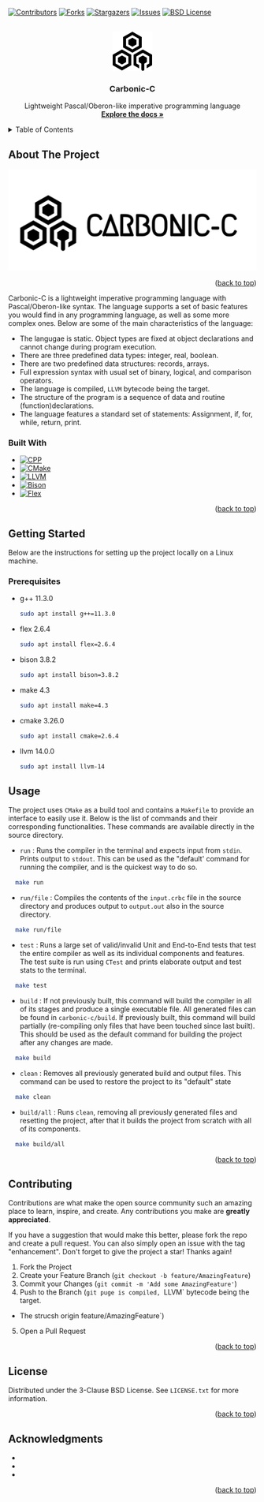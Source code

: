 <!-- Improved compatibility of back to top link: See: https://github.com/othneildrew/Best-README-Template/pull/73 -->
<a name="readme-top"></a>
<!--
*** Thanks for checking out the Best-README-Template. If you have a suggestion
*** that would make this better, please fork the repo and create a pull request
*** or simply open an issue with the tag "enhancement".
*** Don't forget to give the project a star!
*** Thanks again! Now go create something AMAZING! :D
-->



<!-- PROJECT SHIELDS -->
<!--
*** I'm using markdown "reference style" links for readability.
*** Reference links are enclosed in brackets [ ] instead of parentheses ( ).
*** See the bottom of this document for the declaration of the reference variables
*** for contributors-url, forks-url, etc. This is an optional, concise syntax you may use.
*** https://www.markdownguide.org/basic-syntax/#reference-style-links
-->
[![Contributors][contributors-shield]][contributors-url]
[![Forks][forks-shield]][forks-url]
[![Stargazers][stars-shield]][stars-url]
[![Issues][issues-shield]][issues-url]
[![BSD License][license-shield]][license-url]



<!-- PROJECT LOGO -->
<br />
<div align="center">
  <a href="https://github.com/IVIosab/carbonic-c">
    <img src="assets/Carbonic_C_icon.png" alt="Logo" width="80" height="80">
  </a>

<h3 align="center">Carbonic-C</h3>

  <p align="center">
    Lightweight Pascal/Oberon-like imperative programming language
    <br />
    <a href="https://github.com/IVIosab/carbonic-c"><strong>Explore the docs »</strong></a>

  </p>
</div>



<!-- TABLE OF CONTENTS -->
<details>
  <summary>Table of Contents</summary>
  <ol>
    <li>
      <a href="#about-the-project">About The Project</a>
      <ul>
        <li><a href="#built-with">Built With</a></li>
      </ul>
    </li>
    <li>
      <a href="#getting-started">Getting Started</a>
      <ul>
        <li><a href="#prerequisites">Prerequisites</a></li>
        <li><a href="#installation">Installation</a></li>
      </ul>
    </li>
    <li><a href="#usage">Usage</a></li>
    <li><a href="#roadmap">Roadmap</a></li>
    <li><a href="#contributing">Contributing</a></li>
    <li><a href="#license">License</a></li>
    <li><a href="#contact">Contact</a></li>
    <li><a href="#acknowledgments">Acknowledgments</a></li>
  </ol>
</details>



<!-- ABOUT THE PROJECT -->
## About The Project

![Carbonic-C Logo](assets/Carbonic_C_logo_horizontal.png)



<p align="right">(<a href="#readme-top">back to top</a>)</p>

Carbonic-C is a lightweight imperative programming language with Pascal/Oberon-like syntax. The language supports a set of basic features you would find in any programming language, as well as some more complex ones.
Below are some of the main characteristics of the language:

* The langugae is static. Object types are fixed at object declarations and cannot change during program execution.
* There are three predefined data types: integer, real, boolean.
* There are two predefined data structures: records, arrays.
* Full expression syntax with usual set of binary, logical, and comparison operators.
* The language is compiled, `LLVM` bytecode being the target.
* The structure of the program is a sequence of data and routine (function)declarations.
* The language features a standard set of statements: Assignment, if, for, while, return, print.


### Built With

* [![CPP][CPlusPlus]][CPlusPlus-Link]
* [![CMake][CMake]][CMake-Link]
* [![LLVM][LLVM]][LLVM-Link]
* [![Bison][Bison]][Bison-Link]
* [![Flex][Flex]][Flex-Link]

<p align="right">(<a href="#readme-top">back to top</a>)</p>



<!-- GETTING STARTED -->
## Getting Started

Below are the instructions for setting up the project locally on a Linux machine.
### Prerequisites

* g++ 11.3.0
  ```sh
  sudo apt install g++=11.3.0
  ```

* flex 2.6.4
  ```sh
  sudo apt install flex=2.6.4
  ```

* bison 3.8.2
  ```sh
  sudo apt install bison=3.8.2
  ```

* make 4.3
  ```sh
  sudo apt install make=4.3
  ```

* cmake 3.26.0
  ```sh
  sudo apt install cmake=2.6.4
  ```

* llvm 14.0.0
  ```sh
  sudo apt install llvm-14
  ```

<!-- USAGE EXAMPLES -->
## Usage

The project uses `CMake` as a build tool and contains a `Makefile` to provide an interface to easily use it. Below is the list of commands and their corresponding functionalities. These commands are available directly in the source directory.

* `run` : Runs the compiler in the terminal and expects input from `stdin`. Prints output to `stdout`. This can be used as the "default' command for running the compiler, and is the quickest way to do so.

```sh
  make run
  ```
* `run/file` : Compiles the contents of the `input.crbc` file in the source directory and produces output to `output.out` also in the source directory.

```sh
  make run/file
  ```
* `test` : Runs a large set of valid/invalid Unit and End-to-End tests that test the entire compiler as well as its individual components and features. The test suite is run using `CTest` and prints elaborate output and test stats to the terminal.

```sh
  make test
  ```

* `build` : If not previously built, this command will build the compiler in all of its stages and produce a single executable file. All generated files can be found in `carbonic-c/build`. If previously built, this command will build partially (re-compiling only files that have been touched since last built). This should be used as the default command for building the project after any changes are made.

```sh
  make build
  ```

* `clean` : Removes all previously generated build and output files. This command can be used to restore the project to its "default" state

```sh
  make clean
  ```

* `build/all` : Runs `clean`, removing all previously generated files and resetting the project, after that it builds the project from scratch with all of its components.

```sh
  make build/all
  ```

<p align="right">(<a href="#readme-top">back to top</a>)</p>


<!-- CONTRIBUTING -->
## Contributing

Contributions are what make the open source community such an amazing place to learn, inspire, and create. Any contributions you make are **greatly appreciated**.

If you have a suggestion that would make this better, please fork the repo and create a pull request. You can also simply open an issue with the tag "enhancement".
Don't forget to give the project a star! Thanks again!

1. Fork the Project
2. Create your Feature Branch (`git checkout -b feature/AmazingFeature`)
3. Commit your Changes (`git commit -m 'Add some AmazingFeature'`)
4. Push to the Branch (`git puge is compiled, `LLVM` bytecode being the target.
* The strucsh origin feature/AmazingFeature`)
5. Open a Pull Request

<p align="right">(<a href="#readme-top">back to top</a>)</p>



<!-- LICENSE -->
## License

Distributed under the 3-Clause BSD License. See `LICENSE.txt` for more information.

<p align="right">(<a href="#readme-top">back to top</a>)</p>


<!-- ACKNOWLEDGMENTS -->
## Acknowledgments

* []()
* []()
* []()

<p align="right">(<a href="#readme-top">back to top</a>)</p>



<!-- MARKDOWN LINKS & IMAGES -->
<!-- https://www.markdownguide.org/basic-syntax/#reference-style-links -->
[contributors-shield]: https://img.shields.io/github/contributors/IVIosab/carbonic-c.svg?style=for-the-badge
[contributors-url]: https://github.com/IVIosab/carbonic-c/graphs/contributors
[forks-shield]: https://img.shields.io/github/forks/IVIosab/carbonic-c.svg?style=for-the-badge
[forks-url]: https://github.com/IVIosab/carbonic-c/network/members
[stars-shield]: https://img.shields.io/github/stars/IVIosab/carbonic-c.svg?style=for-the-badge
[stars-url]: https://github.com/IVIosab/carbonic-c/stargazers
[issues-shield]: https://img.shields.io/github/issues/IVIosab/carbonic-c.svg?style=for-the-badge
[issues-url]: https://github.com/IVIosab/carbonic-c/issues
[license-shield]: https://img.shields.io/github/license/IVIosab/carbonic-c.svg?style=for-the-badge
[license-url]: https://github.com/IVIosab/carbonic-c/blob/master/LICENSE.txt
[linkedin-shield]: https://img.shields.io/badge/-LinkedIn-black.svg?style=for-the-badge&logo=linkedin&colorB=555
[linkedin-url]: https://linkedin.com/in/linkedin_username
[CPlusPlus]: https://img.shields.io/badge/C++-004C99?style=for-the-badge&logo=cplusplus&logoColor=white
[CMake]: https://img.shields.io/badge/CMake-FFFFFF?style=for-the-badge&logo=cmake&logoColor=red
[LLVM]: https://img.shields.io/badge/LLVM-000000?style=for-the-badge&logo=llvm&logoColor=red
[Flex]: https://img.shields.io/badge/Flex-FF7D32?style=for-the-badge&logo=flex&logoColor=red
[Bison]: https://img.shields.io/badge/Bison-FF0000?style=for-the-badge&logo=gnu&logoColor=white
[Bison-Link]: https://www.gnu.org/software/bison/manual/
[CPlusPlus-Link]: https://en.cppreference.com/w/
[CMake-Link]: https://cmake.org/
[LLVM-Link]: https://llvm.org/
[Flex-Link]: https://en.wikipedia.org/wiki/Flex_(lexical_analyser_generator)